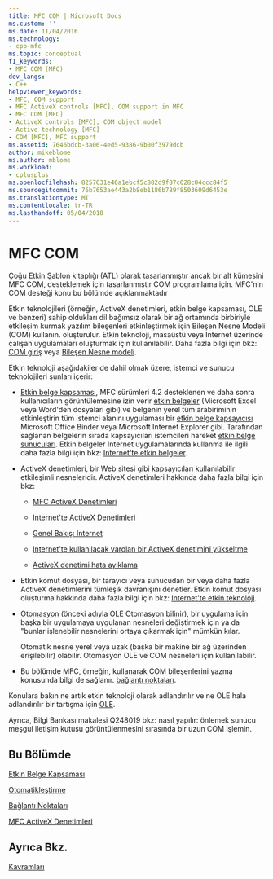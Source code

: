 ```yaml
---
title: MFC COM | Microsoft Docs
ms.custom: ''
ms.date: 11/04/2016
ms.technology:
- cpp-mfc
ms.topic: conceptual
f1_keywords:
- MFC COM (MFC)
dev_langs:
- C++
helpviewer_keywords:
- MFC, COM support
- MFC ActiveX controls [MFC], COM support in MFC
- MFC COM [MFC]
- ActiveX controls [MFC], COM object model
- Active technology [MFC]
- COM [MFC], MFC support
ms.assetid: 7646bdcb-3a06-4ed5-9386-9b00f3979dcb
author: mikeblome
ms.author: mblome
ms.workload:
- cplusplus
ms.openlocfilehash: 8257631e46a1ebcf5c882d9f87c628c04ccc84f5
ms.sourcegitcommit: 76b7653ae443a2b8eb1186b789f8503609d6453e
ms.translationtype: MT
ms.contentlocale: tr-TR
ms.lasthandoff: 05/04/2018
---
```

# <a name="mfc-com"></a>MFC COM
Çoğu Etkin Şablon kitaplığı (ATL) olarak tasarlanmıştır ancak bir alt kümesini MFC COM, desteklemek için tasarlanmıştır COM programlama için. MFC'nin COM desteği konu bu bölümde açıklanmaktadır  
  
 Etkin teknolojileri (örneğin, ActiveX denetimleri, etkin belge kapsaması, OLE ve benzeri) sahip oldukları dil bağımsız olarak bir ağ ortamında birbiriyle etkileşim kurmak yazılım bileşenleri etkinleştirmek için Bileşen Nesne Modeli (COM) kullanın. oluşturulur. Etkin teknoloji, masaüstü veya Internet üzerinde çalışan uygulamaları oluşturmak için kullanılabilir. Daha fazla bilgi için bkz: [COM giriş](../atl/introduction-to-com.md) veya [Bileşen Nesne modeli](http://msdn.microsoft.com/library/windows/desktop/ms694363).  
  
 Etkin teknoloji aşağıdakiler de dahil olmak üzere, istemci ve sunucu teknolojileri şunları içerir:  
  
-   [Etkin belge kapsaması](../mfc/active-document-containment.md), MFC sürümleri 4.2 desteklenen ve daha sonra kullanıcıların görüntülemesine izin verir [etkin belgeler](../mfc/active-documents.md) (Microsoft Excel veya Word'den dosyaları gibi) ve belgenin yerel tüm arabiriminin etkinleştirin tüm istemci alanını uygulaması bir [etkin belge kapsayıcısı](../mfc/active-document-containers.md) Microsoft Office Binder veya Microsoft Internet Explorer gibi. Tarafından sağlanan belgelerin sırada kapsayıcıları istemcileri hareket [etkin belge sunucuları](../mfc/active-document-servers.md). Etkin belgeler Internet uygulamalarında kullanma ile ilgili daha fazla bilgi için bkz: [Internet'te etkin belgeler](../mfc/active-documents-on-the-internet.md).  
  
-   ActiveX denetimleri, bir Web sitesi gibi kapsayıcıları kullanılabilir etkileşimli nesneleridir. ActiveX denetimleri hakkında daha fazla bilgi için bkz:  
  
    -   [MFC ActiveX Denetimleri](../mfc/mfc-activex-controls.md)  
  
    -   [Internet'te ActiveX Denetimleri](../mfc/activex-controls-on-the-internet.md)  
  
    -   [Genel Bakış: Internet](../mfc/mfc-internet-programming-basics.md)  
  
    -   [Internet'te kullanılacak varolan bir ActiveX denetimini yükseltme](../mfc/upgrading-an-existing-activex-control.md)  
  
    -   [ActiveX denetimi hata ayıklama](/visualstudio/debugger/how-to-debug-an-activex-control)  
  
-   Etkin komut dosyası, bir tarayıcı veya sunucudan bir veya daha fazla ActiveX denetimlerini tümleşik davranışını denetler. Etkin komut dosyası oluşturma hakkında daha fazla bilgi için bkz: [Internet'te etkin teknoloji](../mfc/active-technology-on-the-internet.md).  
  
-   [Otomasyon](../mfc/automation.md) (önceki adıyla OLE Otomasyon bilinir), bir uygulama için başka bir uygulamaya uygulanan nesneleri değiştirmek için ya da "bunlar işlenebilir nesnelerini ortaya çıkarmak için" mümkün kılar.  
  
     Otomatik nesne yerel veya uzak (başka bir makine bir ağ üzerinden erişilebilir) olabilir. Otomasyon OLE ve COM nesneleri için kullanılabilir.  
  
-   Bu bölümde MFC, örneğin, kullanarak COM bileşenlerini yazma konusunda bilgi de sağlanır. [bağlantı noktaları](../mfc/connection-points.md).  
  
 Konulara bakın ne artık etkin teknoloji olarak adlandırılır ve ne OLE hala adlandırılır bir tartışma için [OLE](../mfc/ole-in-mfc.md).  
  
 Ayrıca, Bilgi Bankası makalesi Q248019 bkz: nasıl yapılır: önlemek sunucu meşgul iletişim kutusu görüntülenmesini sırasında bir uzun COM işlemin.  
  
## <a name="in-this-section"></a>Bu Bölümde  
 [Etkin Belge Kapsaması](../mfc/active-document-containment.md)  
  
 [Otomatikleştirme](../mfc/automation.md)  
  
 [Bağlantı Noktaları](../mfc/connection-points.md)  
  
 [MFC ActiveX Denetimleri](../mfc/mfc-activex-controls.md)  
  
## <a name="see-also"></a>Ayrıca Bkz.  
 [Kavramları](../mfc/mfc-concepts.md)


